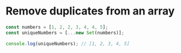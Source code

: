 # Remove duplicates from an array

```js
const numbers = [1, 2, 2, 3, 4, 4, 5];
const uniqueNumbers = [...new Set(numbers)];

console.log(uniqueNumbers); // [1, 2, 3, 4, 5]
```
